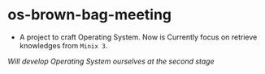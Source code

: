 # os-brown-bag-meeting
- A project to craft Operating System. Now is Currently focus on retrieve knowledges from `Minix 3`.

*Will develop Operating System ourselves at the second stage*
